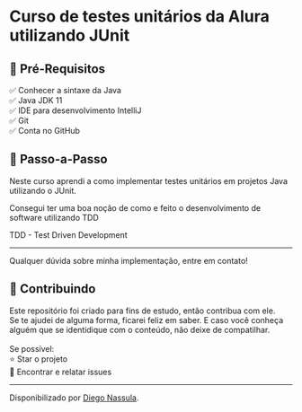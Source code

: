<h1> Curso de testes unitários da Alura utilizando JUnit </h1>

<h2>🛑 Pré-Requisitos</h2>

<p>
✅ Conhecer a sintaxe da Java<br>
✅ Java JDK 11<br>
✅ IDE para desenvolvimento IntelliJ<br>
✅ Git<br>
✅ Conta no GitHub<br>
</p>


<h2> 👣 Passo-a-Passo</h2>

<p>

Neste curso aprendi a como implementar testes unitários em projetos Java utilizando o JUnit.

Consegui ter uma boa noção de como e feito o desenvolvimento de software utilizando TDD

TDD - Test Driven Development

</p>

----

Qualquer dúvida sobre minha implementação, entre em contato!


<h2> 🤝 Contribuindo </h2>

<p>
Este repositório foi criado para fins de estudo, então contribua com ele.<br>
Se te ajudei de alguma forma, ficarei feliz em saber. E caso você conheça alguém que se identidique com o conteúdo, não deixe de compatilhar.<br>
<br>
Se possível:<br>
⭐️  Star o projeto<br>
🐛 Encontrar e relatar issues<br>
</p>


------------

Disponibilizado por [Diego Nassula](https://www.linkedin.com/in/diegonassula/ "Diego Nassula").
